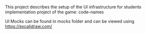 This project describes the setup of the UI infrastructure for students implementation project of the game: code-names

UI Mocks can be found in mocks folder and can be viewed using https://excalidraw.com/
